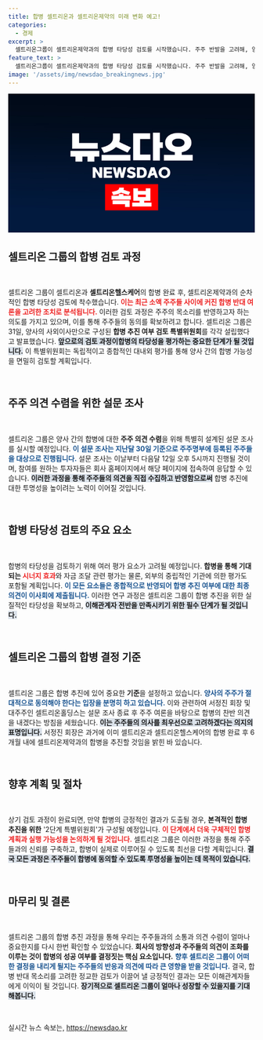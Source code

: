 ```yaml
---
title: 합병 셀트리온과 셀트리온제약의 미래 변화 예고!
categories:
  - 경제
excerpt: >
  셀트리온그룹이 셀트리온제약과의 합병 타당성 검토를 시작했습니다. 주주 반발을 고려해, 양사의 사외이사로 구성된 특별위원회가 설문 조사를 통해 의견을 수렴합니다. 합병 추진 여부는 주주 동의에 달려 있습니다!
feature_text: >
  셀트리온그룹이 셀트리온제약과의 합병 타당성 검토를 시작했습니다. 주주 반발을 고려해, 양사의 사외이사로 구성된 특별위원회가 설문 조사를 통해 의견을 수렴합니다. 합병 추진 여부는 주주 동의에 달려 있습니다!
image: '/assets/img/newsdao_breakingnews.jpg'
---
```


<p><img src="/assets/img/newsdao_breakingnews.jpg" alt="pcversion 속보" /></p>

<h2 data-ke-size="size26">셀트리온 그룹의 합병 검토 과정</h2>

<p data-ke-size="size16">&nbsp;</p>

<p>셀트리온 그룹이 셀트리온과 <b>셀트리온헬스케어</b>의 합병 완료 후, 셀트리온제약과의 순차적인 합병 타당성 검토에 착수했습니다. <b><span style="color: #ee2323;">이는 최근 소액 주주들 사이에 커진 합병 반대 여론을 고려한 조치로 분석됩니다.</span></b> 이러한 검토 과정은 주주의 목소리를 반영하고자 하는 의도를 가지고 있으며, 이를 통해 주주들의 동의를 확보하려고 합니다. 셀트리온 그룹은 31일, 양사의 사외이사만으로 구성된 <b>합병 추진 여부 검토 특별위원회</b>를 각각 설립했다고 발표했습니다. <b><span style="background-color: #21538527;">앞으로의 검토 과정이합병의 타당성을 평가하는 중요한 단계가 될 것입니다.</span></b> 이 특별위원회는 독립적이고 종합적인 대내외 평가를 통해 양사 간의 합병 가능성을 면밀히 검토할 계획입니다.</p></p>

<p data-ke-size="size16">&nbsp;</p>

<h2 data-ke-size="size26">주주 의견 수렴을 위한 설문 조사</h2>

<p data-ke-size="size16">&nbsp;</p>

<p>셀트리온 그룹은 양사 간의 합병에 대한 <b>주주 의견 수렴</b>을 위해 특별히 설계된 설문 조사를 실시할 예정입니다. <b><span style="color: #1a5490;">이 설문 조사는 지난달 30일 기준으로 주주명부에 등록된 주주들을 대상으로 진행됩니다.</span></b> 설문 조사는 이날부터 다음달 12일 오후 5시까지 진행될 것이며, 참여를 원하는 투자자들은 회사 홈페이지에서 해당 페이지에 접속하여 응답할 수 있습니다. <b><span style="background-color: #21538527;">이러한 과정을 통해 주주들의 의견을 직접 수집하고 반영함으로써</span></b> 합병 추진에 대한 투명성을 높이려는 노력이 이어질 것입니다.</p></p>

<p data-ke-size="size16">&nbsp;</p>

<h2 data-ke-size="size26">합병 타당성 검토의 주요 요소</h2>

<p data-ke-size="size16">&nbsp;</p>

<p>합병의 타당성을 검토하기 위해 여러 평가 요소가 고려될 예정입니다. <b>합병을 통해 기대되는 <span style="color: #ee2323;">시너지 효과</span></b>와 자금 조달 관련 평가는 물론, 외부의 중립적인 기관에 의한 평가도 포함될 계획입니다. <b><span style="color: #1a5490;">이 모든 요소들은 종합적으로 반영되어 합병 추진 여부에 대한 최종 의견이 이사회에 제출됩니다.</span></b> 이러한 연구 과정은 셀트리온 그룹이 합병 추진을 위한 실질적인 타당성을 확보하고, <b><span style="background-color: #21538527;">이해관계자 전반을 만족시키기 위한 필수 단계가 될 것입니다.</span></b></p></p>

<p data-ke-size="size16">&nbsp;</p>

<h2 data-ke-size="size26">셀트리온 그룹의 합병 결정 기준</h2>

<p data-ke-size="size16">&nbsp;</p>

<p>셀트리온 그룹은 합병 추진에 있어 중요한 <b>기준</b>을 설정하고 있습니다. <b><span style="color: #1a5490;">양사의 주주가 절대적으로 동의해야 한다는 입장을 분명히 하고 있습니다.</span></b> 이와 관련하여 서정진 회장 및 대주주인 셀트리온홀딩스는 설문 조사 종료 후 주주 여론을 바탕으로 합병의 찬반 의견을 내겠다는 방침을 세웠습니다. <b><span style="background-color: #21538527;">이는 주주들의 의사를 최우선으로 고려하겠다는 의지의 표명입니다.</span></b> 서정진 회장은 과거에 이미 셀트리온과 셀트리온헬스케어의 합병 완료 후 6개월 내에 셀트리온제약과의 합병을 추진할 것임을 밝힌 바 있습니다.</p></p>

<p data-ke-size="size16">&nbsp;</p>

<h2 data-ke-size="size26">향후 계획 및 절차</h2>

<p data-ke-size="size16">&nbsp;</p>

<p>상기 검토 과정이 완료되면, 만약 합병의 긍정적인 결과가 도출될 경우, <b>본격적인 합병 추진을 위한</b> '2단계 특별위원회'가 구성될 예정입니다. <b><span style="color: #ee2323;">이 단계에서 더욱 구체적인 합병 계획과 실행 가능성을 논의하게 될 것입니다.</span></b> 셀트리온 그룹은 이러한 과정을 통해 주주들과의 신뢰를 구축하고, 합병이 실제로 이루어질 수 있도록 최선을 다할 계획입니다. <b><span style="background-color: #21538527;">결국 모든 과정은 주주들이 합병에 동의할 수 있도록 투명성을 높이는 데 목적이 있습니다.</span></b></p></p>

<p data-ke-size="size16">&nbsp;</p>

<h2 data-ke-size="size26">마무리 및 결론</h2>

<p data-ke-size="size16">&nbsp;</p>

<p>셀트리온 그룹의 합병 추진 과정을 통해 우리는 주주들과의 소통과 의견 수렴이 얼마나 중요한지를 다시 한번 확인할 수 있었습니다. <b>회사의 방향성과 주주들의 의견이 조화를 이루는 것이 합병의 성공 여부를 결정짓는 핵심 요소입니다.</b> <b><span style="color: #1a5490;">향후 셀트리온 그룹이 어떠한 결정을 내리게 될지는 주주들의 반응과 의견에 따라 큰 영향을 받을 것입니다.</span></b> 결국, 합병 반대 목소리를 고려한 정교한 검토가 이끌어 낼 긍정적인 결과는 모든 이해관계자들에게 이익이 될 것입니다. <b><span style="background-color: #21538527;">장기적으로 셀트리온 그룹이 얼마나 성장할 수 있을지를 기대해봅니다.</span></b></p></p>

<p data-ke-size="size16">&nbsp;</p>
실시간 뉴스 속보는, <a href="https://newsdao.kr" rel="dofollow">https://newsdao.kr</a>


